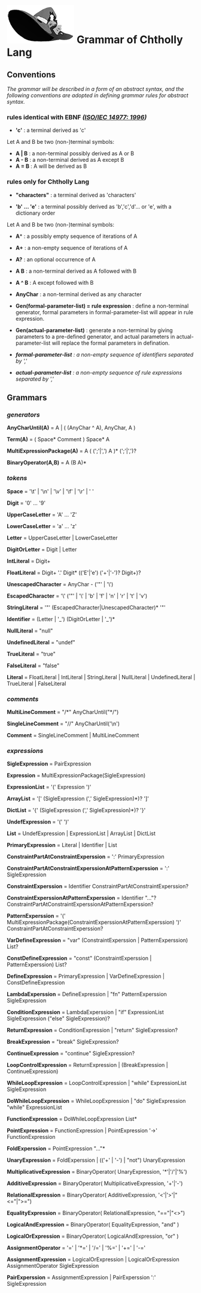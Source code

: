 # ![Chtholly Lang Logo](logo/logo180.png) Grammar of Chtholly Lang

## Conventions

*The grammar will be described in a form of an abstract syntax, and the following conventions are adopted in defining grammar rules for abstract syntax.*

### **rules identical with EBNF** *([ISO/IEC 14977: 1996](http://www.cl.cam.ac.uk/~mgk25/iso-14977.pdf))*

* **'c'** :  a terminal derived as 'c'

Let A and B be two (non-)terminal symbols:

* **A | B** : a non-terminal possibly derived as A or B
* **A - B** : a non-terminal derived as A except B
* **A = B** : A will be derived as B

### **rules only for Chtholly Lang**

* **"characters"** :  a terminal derived as 'characters'

* **'b' ... 'e'** : a terminal possibly derived as 'b','c','d'... or 'e', with a dictionary order

Let A and B be two (non-)terminal symbols:

* **A*** : a possibly empty sequence of iterations of A
* **A+** : a non-empty sequence of iterations of A
* **A?** : an optional occurrence of A
* **A  B** : a non-terminal derived as A followed with B
* **A ^ B** : A except followed with B

* **AnyChar** : a non-terminal derived as any character

* **Gen(formal-parameter-list) = rule expression** : define a non-terminal generator, formal parameters in formal-parameter-list will appear in rule expression.
* **Gen(actual-parameter-list)** : generate a non-terminal by giving parameters to a pre-defined generator, and actual parameters in actual-parameter-list will replace the formal parameters in defination.

* ***formal-parameter-list** : a non-empty sequence of identifiers separated by ','*
* ***actual-parameter-list** : a non-empty sequence of rule expressions separated by ','*


## Grammars

### ***generators***

**AnyCharUntil(A)** = A | ( (AnyChar ^ A), AnyChar, A )

**Term(A)** = ( Space* Comment ) Space* A

**MultiExpressionPackage(A)** = A ( (';'|',') A )* (';'|',')?

**BinaryOperator(A,B)** = A (B A)*

### ***tokens***

**Space** = '\t' | '\n' | '\v' | '\f' | '\r' | ' '

**Digit** = '0' ... '9'

**UpperCaseLetter** = 'A' ... 'Z'

**LowerCaseLetter** = 'a' ... 'z'

**Letter** = UpperCaseLetter | LowerCaseLetter

**DigitOrLetter** = Digit | Letter

**IntLiteral** = Digit+

**FloatLiteral** = Digit+ '.' Digit* (('E'|'e') ('+'|'-')? Digit+)?

**UnescapedCharacter** = AnyChar - ('"' | '\\')

**EscapedCharacter** = '\\' ('"' | '\\' | 'b' | 'f' | 'n' | 'r' | 't' | 'v')

**StringLiteral** = '"' (EscapedCharacter|UnescapedCharacter)* '"'

**Identifier** = (Letter | '\_') (DigitOrLetter | '\_')*

**NullLiteral** = "null"

**UndefinedLiteral** = "undef"

**TrueLiteral** = "true"

**FalseLiteral** = "false"

**Literal** = FloatLiteral | IntLiteral | StringLiteral | NullLiteral | UndefinedLiteral | TrueLiteral | FalseLiteral

### ***comments***

**MultiLineComment** = "/\*" AnyCharUntil("*/")

**SingleLineComment** = "//" AnyCharUntil('\n')

**Comment** = SingleLineComment | MultiLineComment

### ***expressions***

**SigleExpression** = PairExpression

**Expression** = MultiExpressionPackage(SigleExpression)

**ExpressionList** = '(' Expression ')'

**ArrayList** = '[' (SigleExpression (',' SigleExpression)*)? ']'

**DictList** = '{' (SigleExpression (',' SigleExpression)*)? '}'

**UndefExpression** = '(' ')'

**List** = UndefExpression | ExpressionList | ArrayList | DictList

**PrimaryExpression** = Literal | Identifier | List

**ConstraintPartAtConstraintExperssion** = ':' PrimaryExpression

**ConstraintPartAtConstraintExperssionAtPatternExperssion** = ':' SigleExpression

**ConstraintExperssion** = Identifier ConstraintPartAtConstraintExperssion?

**ConstraintExperssionAtPatternExperssion** = Identifier "..."? ConstraintPartAtConstraintExperssionAtPatternExperssion?

**PatternExperssion** = '(' MultiExpressionPackage(ConstraintExperssionAtPatternExperssion) ')' ConstraintPartAtConstraintExperssion?

**VarDefineExpression** = "var" (ConstraintExperssion | PatternExperssion) List?

**ConstDefineExpression** = "const" (ConstraintExperssion | PatternExperssion) List?

**DefineExpression** = PrimaryExpression | VarDefineExpression | ConstDefineExpression

**LambdaExperssion** = DefineExpression | "fn" PatternExperssion SigleExpression

**ConditionExpression** = LambdaExperssion | "if" ExpressionList SigleExpression ("else" SigleExpression)?

**ReturnExpression** = ConditionExpression | "return" SigleExpression?

**BreakExpression** = "break" SigleExpression?

**ContinueExpression** = "continue" SigleExpression?

**LoopControlExpression** = ReturnExpression | (BreakExpression | ContinueExpression)

**WhileLoopExpression** = LoopControlExpression | "while" ExpressionList SigleExpression

**DoWhileLoopExpression** = WhileLoopExpression | "do" SigleExpression "while" ExpressionList

**FunctionExpression** = DoWhileLoopExpression List*

**PointExpression** = FunctionExpression | PointExpression '->' FunctionExpression

**FoldExperssion** = PointExpression "..."*

**UnaryExpression** = FoldExperssion | (('+' | '-') | "not") UnaryExpression

**MultiplicativeExpression** = BinaryOperator( UnaryExpression, '*'|'/'|'%')

**AdditiveExpression** = BinaryOperator( MultiplicativeExpression, '+'|'-')

**RelationalExpression** = BinaryOperator( AdditiveExpression, '<'|'>'|"<="|">=")

**EqualityExpression** = BinaryOperator( RelationalExpression, "=="|"<>")

**LogicalAndExpression** = BinaryOperator( EqualityExpression, "and" )

**LogicalOrExpression** = BinaryOperator( LogicalAndExpression, "or" )

**AssignmentOperator** = '=' | '*=' | '/=' | '%=' | '+=' | '-='

**AssignmentExpression** = LogicalOrExpression | LogicalOrExpression AssignmentOperator SigleExpression

**PairExperssion** = AssignmentExpression | PairExperssion ':' SigleExpression
